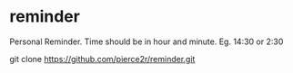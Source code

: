 # reminder

Personal Reminder. Time should be in hour and minute. Eg. 14:30 or 2:30

git clone https://github.com/pierce2r/reminder.git
